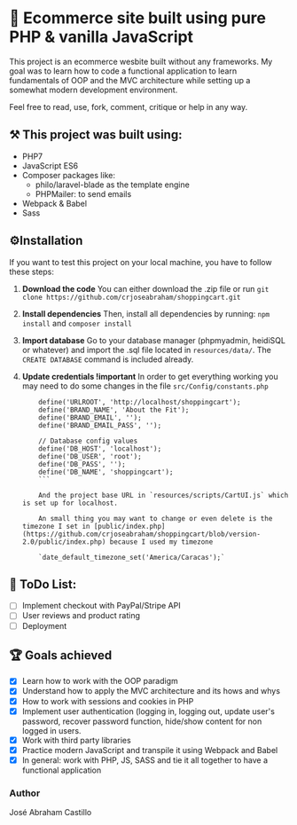 # 🛒 Ecommerce site built using pure PHP & vanilla JavaScript

This project is an ecommerce wesbite built without any frameworks. My goal was to learn how to code a functional application to learn fundamentals of OOP and the MVC architecture while setting up a somewhat modern development environment.

Feel free to read, use, fork, comment, critique or help in any way.

## ⚒️ This project was built using:

-   PHP7
-   JavaScript ES6
-   Composer packages like:
    -   philo/laravel-blade as the template engine
    -   PHPMailer: to send emails
-   Webpack & Babel
-   Sass

## ⚙️Installation

If you want to test this project on your local machine, you have to follow these steps:

1.  **Download the code**
    You can either download the .zip file or run `git clone https://github.com/crjoseabraham/shoppingcart.git`

2.  **Install dependencies**
    Then, install all dependencies by running:
    `npm install` and `composer install`

3.  **Import database**
    Go to your database manager (phpmyadmin, heidiSQL or whatever) and import the .sql file located in `resources/data/`. The `CREATE DATABASE` command is included already.

4.  **Update credentials !important**
    In order to get everything working you may need to do some changes in the file `src/Config/constants.php`

    ````
        define('URLROOT', 'http://localhost/shoppingcart');
        define('BRAND_NAME', 'About the Fit');
        define('BRAND_EMAIL', '');
        define('BRAND_EMAIL_PASS', '');

        // Database config values
        define('DB_HOST', 'localhost');
        define('DB_USER', 'root');
        define('DB_PASS', '');
        define('DB_NAME', 'shoppingcart');
        ```

        And the project base URL in `resources/scripts/CartUI.js` which is set up for localhost.

        An small thing you may want to change or even delete is the timezone I set in [public/index.php](https://github.com/crjoseabraham/shoppingcart/blob/version-2.0/public/index.php) because I used my timezone

        `date_default_timezone_set('America/Caracas');`
    ````

## 📝 ToDo List:

-   [ ] Implement checkout with PayPal/Stripe API
-   [ ] User reviews and product rating
-   [ ] Deployment

## 🏆 Goals achieved

-   [x] Learn how to work with the OOP paradigm
-   [x] Understand how to apply the MVC architecture and its hows and whys
-   [x] How to work with sessions and cookies in PHP
-   [x] Implement user authentication (logging in, logging out, update user's password, recover password function, hide/show content for non logged in users.
-   [x] Work with third party libraries
-   [x] Practice modern JavaScript and transpile it using Webpack and Babel
-   [x] In general: work with PHP, JS, SASS and tie it all together to have a functional application

### Author

José Abraham Castillo
